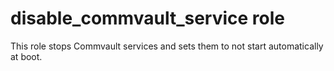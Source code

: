 # disable_commvault_service role

This role stops Commvault services and sets them to not start automatically at boot.